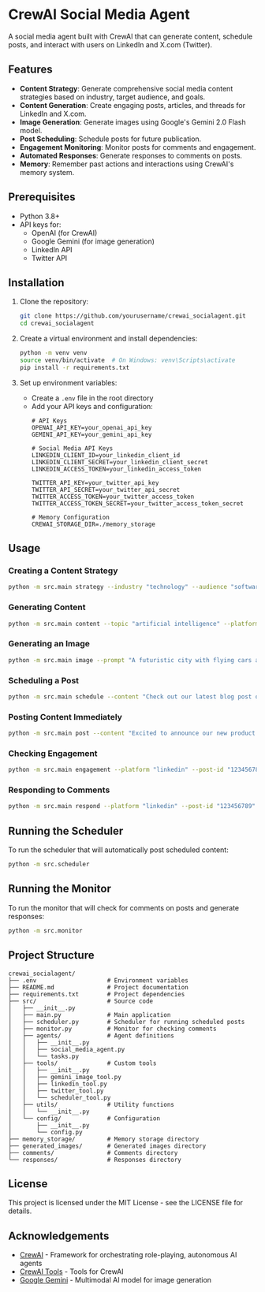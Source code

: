 # CrewAI Social Media Agent

A social media agent built with CrewAI that can generate content, schedule posts, and interact with users on LinkedIn and X.com (Twitter).

## Features

- **Content Strategy**: Generate comprehensive social media content strategies based on industry, target audience, and goals.
- **Content Generation**: Create engaging posts, articles, and threads for LinkedIn and X.com.
- **Image Generation**: Generate images using Google's Gemini 2.0 Flash model.
- **Post Scheduling**: Schedule posts for future publication.
- **Engagement Monitoring**: Monitor posts for comments and engagement.
- **Automated Responses**: Generate responses to comments on posts.
- **Memory**: Remember past actions and interactions using CrewAI's memory system.

## Prerequisites

- Python 3.8+
- API keys for:
  - OpenAI (for CrewAI)
  - Google Gemini (for image generation)
  - LinkedIn API
  - Twitter API

## Installation

1. Clone the repository:
   ```bash
   git clone https://github.com/yourusername/crewai_socialagent.git
   cd crewai_socialagent
   ```

2. Create a virtual environment and install dependencies:
   ```bash
   python -m venv venv
   source venv/bin/activate  # On Windows: venv\Scripts\activate
   pip install -r requirements.txt
   ```

3. Set up environment variables:
   - Create a `.env` file in the root directory
   - Add your API keys and configuration:
     ```
     # API Keys
     OPENAI_API_KEY=your_openai_api_key
     GEMINI_API_KEY=your_gemini_api_key

     # Social Media API Keys
     LINKEDIN_CLIENT_ID=your_linkedin_client_id
     LINKEDIN_CLIENT_SECRET=your_linkedin_client_secret
     LINKEDIN_ACCESS_TOKEN=your_linkedin_access_token

     TWITTER_API_KEY=your_twitter_api_key
     TWITTER_API_SECRET=your_twitter_api_secret
     TWITTER_ACCESS_TOKEN=your_twitter_access_token
     TWITTER_ACCESS_TOKEN_SECRET=your_twitter_access_token_secret

     # Memory Configuration
     CREWAI_STORAGE_DIR=./memory_storage
     ```

## Usage

### Creating a Content Strategy

```bash
python -m src.main strategy --industry "technology" --audience "software developers" --goals "increase brand awareness" "drive engagement" "generate leads"
```

### Generating Content

```bash
python -m src.main content --topic "artificial intelligence" --platform "linkedin" --type "post"
```

### Generating an Image

```bash
python -m src.main image --prompt "A futuristic city with flying cars and tall skyscrapers"
```

### Scheduling a Post

```bash
python -m src.main schedule --content "Check out our latest blog post on AI advancements!" --platform "linkedin" --time "2023-12-31T12:00:00Z" --image "path/to/image.jpg"
```

### Posting Content Immediately

```bash
python -m src.main post --content "Excited to announce our new product launch!" --platform "twitter" --image "path/to/image.jpg"
```

### Checking Engagement

```bash
python -m src.main engagement --platform "linkedin" --post-id "123456789"
```

### Responding to Comments

```bash
python -m src.main respond --platform "linkedin" --post-id "123456789" --comments-file "path/to/comments.json"
```

## Running the Scheduler

To run the scheduler that will automatically post scheduled content:

```bash
python -m src.scheduler
```

## Running the Monitor

To run the monitor that will check for comments on posts and generate responses:

```bash
python -m src.monitor
```

## Project Structure

```
crewai_socialagent/
├── .env                    # Environment variables
├── README.md               # Project documentation
├── requirements.txt        # Project dependencies
├── src/                    # Source code
│   ├── __init__.py
│   ├── main.py             # Main application
│   ├── scheduler.py        # Scheduler for running scheduled posts
│   ├── monitor.py          # Monitor for checking comments
│   ├── agents/             # Agent definitions
│   │   ├── __init__.py
│   │   ├── social_media_agent.py
│   │   └── tasks.py
│   ├── tools/              # Custom tools
│   │   ├── __init__.py
│   │   ├── gemini_image_tool.py
│   │   ├── linkedin_tool.py
│   │   ├── twitter_tool.py
│   │   └── scheduler_tool.py
│   ├── utils/              # Utility functions
│   │   └── __init__.py
│   └── config/             # Configuration
│       ├── __init__.py
│       └── config.py
├── memory_storage/         # Memory storage directory
├── generated_images/       # Generated images directory
├── comments/               # Comments directory
└── responses/              # Responses directory
```

## License

This project is licensed under the MIT License - see the LICENSE file for details.

## Acknowledgements

- [CrewAI](https://github.com/crewAIInc/crewAI) - Framework for orchestrating role-playing, autonomous AI agents
- [CrewAI Tools](https://github.com/crewAIInc/crewAI-tools) - Tools for CrewAI
- [Google Gemini](https://ai.google.dev/gemini-api) - Multimodal AI model for image generation